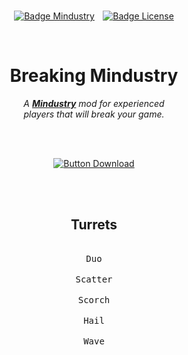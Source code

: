 
<br>

<div align = center>

[![Badge Mindustry]][Mindustry]  
[![Badge License]][License]

<br>

# Breaking Mindustry 

*A **[Mindustry]** mod for experienced* <br>
*players that will break your game.*

<br>
<br>

[![Button Download]][Download]

<br>
<br>

## Turrets

<kbd> <br>  Duo  <br> </kbd>  
<kbd> <br>  Scatter  <br> </kbd>  
<kbd> <br>  Scorch  <br> </kbd>  
<kbd> <br>  Hail  <br> </kbd>  
<kbd> <br>  Wave  <br> </kbd>  

</div>

<br>


<!----------------------------------------------------------------------------->

[Mindustry]: https://mindustrygame.github.io/
[Download]: https://github.com/driftheque/test/archive/refs/heads/main.zip

[License]: #


<!---------------------------------[ Badges ]---------------------------------->

[Badge Mindustry]: https://img.shields.io/badge/Mindustry-v7-d4816b?style=for-the-badge&logoColor=black&logo=AppleArcade&labelColor=ffd37f
[Badge License]: https://img.shields.io/badge/License-Unknown-gray.svg?style=for-the-badge&labelColor=808080


<!---------------------------------[ Buttons ]--------------------------------->

[Button Download]: https://img.shields.io/badge/Download-d4816b?style=for-the-badge&logoColor=white&logo=DocuSign
